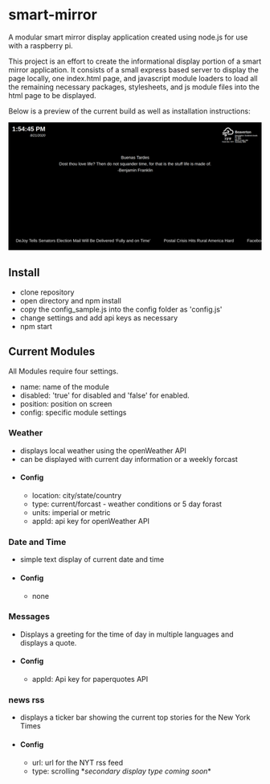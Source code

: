 # smart-mirror
A modular smart mirror display application created using node.js for use with a raspberry pi.

This project is an effort to create the informational display portion of a smart mirror application. It consists of a small express based server to display the page locally, one index.html page, and javascript module loaders to load all the remaining necessary packages, stylesheets, and js module files into the html page to be displayed.

Below is a preview of the current build as well as installation instructions:

![example display](./imgs/app_example.png)

## Install
- clone repository
- open directory and npm install
- copy the config_sample.js into the config folder as 'config.js'
- change settings and add api keys as necessary
- npm start

## Current Modules
All Modules require four settings.
  * name: name of the module
  * disabled: 'true' for disabled and 'false' for enabled.
  * position: position on screen
  * config: specific module settings

### Weather
- displays local weather using the openWeather API
- can be displayed with current day information or a weekly forcast
- #### Config
  - location: city/state/country
  - type: current/forcast - weather conditions or 5 day forast
  - units: imperial or metric
  - appId: api key for openWeather API

### Date and Time
- simple text display of current date and time
- #### Config
  - none

### Messages
- Displays a greeting for the time of day in multiple languages and displays a quote.
- #### Config
  - appId: Api key for paperquotes API

### news rss
- displays a ticker bar showing the current top stories for the New York Times
- #### Config
  - url: url for the NYT rss feed
  - type: scrolling   \**secondary display type coming soon**


